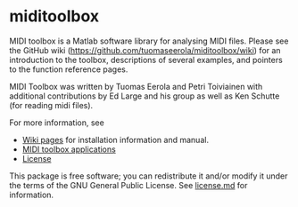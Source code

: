 # miditoolbox

MIDI toolbox is a Matlab software library for analysing MIDI files. Please see the GitHub wiki (https://github.com/tuomaseerola/miditoolbox/wiki) for an introduction to the toolbox, descriptions of several examples, and pointers to the function reference pages.

MIDI Toolbox was written by Tuomas Eerola and Petri Toiviainen with additional contributions by Ed Large and his group as well as Ken Schutte (for reading midi files).

For more information, see
* [Wiki pages](https://github.com/tuomaseerola/miditoolbox/wiki) for installation information and manual.
* [MIDI toolbox applications](https://github.com/tuomaseerola/miditoolbox/applications.md)
* [License](license.md)


This package is free software; you can redistribute it and/or modify it under the terms of the GNU General Public License. See [license.md](license.md) for information.
